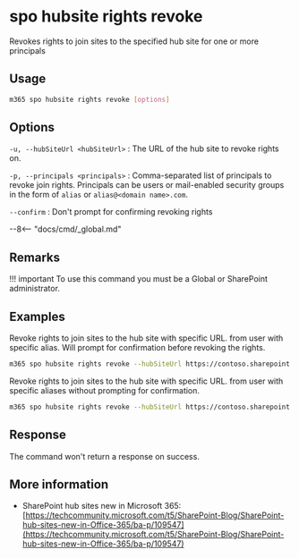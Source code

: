 # spo hubsite rights revoke

Revokes rights to join sites to the specified hub site for one or more principals

## Usage

```sh
m365 spo hubsite rights revoke [options]
```

## Options

`-u, --hubSiteUrl <hubSiteUrl>`
: The URL of the hub site to revoke rights on.

`-p, --principals <principals>`
: Comma-separated list of principals to revoke join rights. Principals can be users or mail-enabled security groups in the form of `alias` or `alias@<domain name>.com`.

`--confirm`
: Don't prompt for confirming revoking rights

--8<-- "docs/cmd/_global.md"

## Remarks

!!! important
    To use this command you must be a Global or SharePoint administrator.

## Examples

Revoke rights to join sites to the hub site with specific URL. from user with specific alias. Will prompt for confirmation before revoking the rights.

```sh
m365 spo hubsite rights revoke --hubSiteUrl https://contoso.sharepoint.com/sites/sales --principals PattiF
```

Revoke rights to join sites to the hub site with specific URL. from user with specific aliases without prompting for confirmation.

```sh
m365 spo hubsite rights revoke --hubSiteUrl https://contoso.sharepoint.com/sites/sales --principals "PattiF,AdeleV" --confirm
```

## Response

The command won't return a response on success.

## More information

- SharePoint hub sites new in Microsoft 365: [https://techcommunity.microsoft.com/t5/SharePoint-Blog/SharePoint-hub-sites-new-in-Office-365/ba-p/109547](https://techcommunity.microsoft.com/t5/SharePoint-Blog/SharePoint-hub-sites-new-in-Office-365/ba-p/109547)
